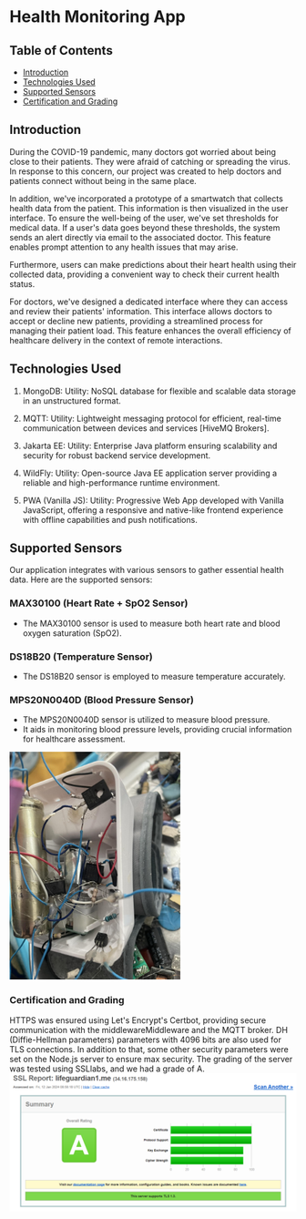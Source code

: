 # Health Monitoring App

## Table of Contents

- [Introduction](#introduction)
- [Technologies Used](#technologies-used)
- [Supported Sensors](#supported-sensors)
- [Certification and Grading](#certification-and-grading)


## Introduction

During the COVID-19 pandemic, many doctors got worried about being close to their patients. They were afraid of catching or spreading the virus. In response to this concern, our project was created to help doctors and patients connect without being in the same place.

In addition, we've incorporated a prototype of a smartwatch that collects health data from the patient. This information is then visualized in the user interface. To ensure the well-being of the user, we've set thresholds for medical data. If a user's data goes beyond these thresholds, the system sends an alert directly via email to the associated doctor. This feature enables prompt attention to any health issues that may arise.

Furthermore, users can make predictions about their heart health using their collected data, providing a convenient way to check their current health status.

For doctors, we've designed a dedicated interface where they can access and review their patients' information. This interface allows doctors to accept or decline new patients, providing a streamlined process for managing their patient load. This feature enhances the overall efficiency of healthcare delivery in the context of remote interactions.


## Technologies Used  

  1. MongoDB:
    Utility: NoSQL database for flexible and scalable data storage in an unstructured format.

  2. MQTT:
    Utility: Lightweight messaging protocol for efficient, real-time communication between devices and services [HiveMQ Brokers].

  3. Jakarta EE:
  Utility: Enterprise Java platform ensuring scalability and security for robust backend service development.

  4. WildFly:
  Utility: Open-source Java EE application server providing a reliable and high-performance runtime environment.

  5. PWA (Vanilla JS):
  Utility: Progressive Web App developed with Vanilla JavaScript, offering a responsive and native-like frontend experience with offline capabilities and push notifications.


## Supported Sensors

Our application integrates with various sensors to gather essential health data. Here are the supported sensors:

### MAX30100 (Heart Rate + SpO2 Sensor)

- The MAX30100 sensor is used to measure both heart rate and blood oxygen saturation (SpO2).

### DS18B20 (Temperature Sensor)

- The DS18B20 sensor is employed to measure temperature accurately.
### MPS20N0040D (Blood Pressure Sensor)

- The MPS20N0040D sensor is utilized to measure blood pressure.
- It aids in monitoring blood pressure levels, providing crucial information for healthcare assessment.
<img src="github-images/sensors.jpg" alt="Image Alt Text" width="300"/>


### Certification and Grading
HTTPS was ensured using Let's Encrypt's Certbot, providing secure communication with the middlewareMiddleware and the MQTT broker. DH (Diffie-Hellman parameters) parameters with 4096 bits are also used for TLS connections. In addition to that, some other security parameters were set on the Node.js server to ensure max security. The grading of the server was tested using SSLlabs, and we had a grade of A.
![Image Alt Text](github-images/grading.png)

